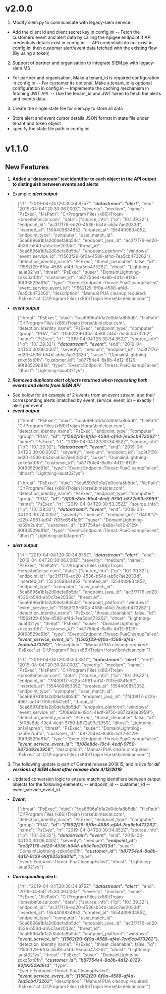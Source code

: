 # v2.0.0
1. Modify siem.py to communicate with legacy-siem service
-	Add the client id and client secret key in config.ini
--	Fetch the customers event and alert data by calling the Apigee endpoint if API credentials details exist in config.ini
--	API credentials do not exist in config.ini then customer alert/event data fetched with the existing flow (By using a token)

2. Support of partner and organisation to integrate SIEM.py with legacy-siem MS
-	For partner and organisation, Make a tenant_id is required configuration in config.in
--  For customer its optional, Make a tenant_id is optional configuration in config.in
--	Implemente the caching mechanism in fetching JWT API.
--	Use the tenant_id and JWT token to fetch the alerts and events data.

3. Create the single state file for siem.py to store all data
-  Store alert and event cursor details JSON format in state file under tenant and token object
-  specify the state file path in config.ini. 

# v1.1.0
## New Features
1. ****Added a “datastream” text identifier to each object in the API output to distinguish between events and alerts****
- Example:
***_alert output_***

>{"rt": "2019-04-04T20:30:34.875Z", ***"datastream": "alert",*** "end": "2019-04-04T20:30:06.000Z", "severity": "medium", "name": "PsExec", "filePath": "C:\\Program Files (x86)\\Trojan Horse\\bin\\eicar.com", "data": {"source_info": {"ip": "10.1.39.32"}, "endpoint_id": "ac3f7176-ed20-4536-b54d-ab5c7ae2033d", "inserted_at": 1554409834852, "created_at": 1554409834852, "endpoint_type": "computer", "user_match_id": "5ca6696a1b1a2d0defa8b5dc", "endpoint_java_id": "ac3f7176-ed20-4536-b54d-ab5c7ae2033d", "threat_id": "5ca6696a1b1a2d0defa8b5da", "endpoint_platform": "windows", "event_service_id": "f1562f29-6f0a-4588-af4d-7ea5cb473262"}, "detection_identity_name": "PsExec", "threat_cleanable": false, "id": "f1562f29-6f0a-4588-af4d-7ea5cb473262", "dhost": "Lightning-lauat321ys", "threat": "PsExec", "suser": "Domain\\Lightning-zdko5xt0fh", "customer_id": "b87754e4-8a8b-4d12-8129-90f93529d81d", "type": "Event::Endpoint::Threat::PuaCleanupFailed", "event_service_event_id": "f1562f29-6f0a-4588-af4d-7ea5cb473262", "description": "Manual PUA cleanup required: 'PsExec' at 'C:\\Program Files (x86)\\Trojan Horse\\bin\\eicar.com'"}

- ***_event output_***
>{"threat": "PsExec", "duid": "5ca6696a1b1a2d0defa8b5db", "filePath": "C:\\Program Files (x86)\\Trojan Horse\\bin\\eicar.com", "detection_identity_name": "PsExec", "endpoint_type": "computer", "group": "PUA", "id": "f1562f29-6f0a-4588-af4d-7ea5cb473262", "name": "PsExec", "rt": "2019-04-04T20:30:34.852Z", "source_info": {"ip": "10.1.39.32"}, ***"datastream": "event",*** "end": "2019-04-04T20:30:06.000Z", "severity": "medium", "endpoint_id": "ac3f7176-ed20-4536-b54d-ab5c7ae2033d", "suser": "Domain\\Lightning-zdko5xt0fh", "customer_id": "b87754e4-8a8b-4d12-8129-90f93529d81d", "type": "Event::Endpoint::Threat::PuaCleanupFailed", "dhost": "Lightning-lauat321ys"}
2. ***Removed duplicate alert objects returned when requesting both events and alerts from SIEM API***
- See below for an example of 2 events from an event stream, and their corresponding alerts (matched by event_service_event_id) – exactly 1 alert per event.
- ***event output***
>{"threat": "PsExec", "duid": "5ca6696a1b1a2d0defa8b5db", "filePath": "C:\\Program Files (x86)\\Trojan Horse\\bin\\eicar.com", "detection_identity_name": "PsExec", "endpoint_type": "computer", "group": "PUA", ***"id": "f1562f29-6f0a-4588-af4d-7ea5cb473262"****, "name": "PsExec", "rt": "2019-04-04T20:30:34.852Z", "source_info": {"ip": "10.1.39.32"}, ***"datastream": "event"***, "end": "2019-04-04T20:30:06.000Z", "severity": "medium", "endpoint_id": "ac3f7176-ed20-4536-b54d-ab5c7ae2033d", "suser": "Domain\\Lightning-zdko5xt0fh", "customer_id": "b87754e4-8a8b-4d12-8129-90f93529d81d", "type": "Event::Endpoint::Threat::PuaCleanupFailed", "dhost": "Lightning-lauat321ys"}

>{"threat": "PsExec", "duid": "5ca6697d1b1a2d0defa8b5de", "filePath": "C:\\Program Files (x86)\\Trojan Horse\\bin\\eicar.com", "detection_identity_name": "PsExec", "endpoint_type": "computer", "group": "PUA", ***"id": "5f08e8de-19c4-4edf-9750-b872a93e3959"***, "name": "PsExec", "rt": "2019-04-04T20:30:53.352Z", "source_info": {"ip": "10.1.39.32"}, ***"datastream": "event"***, "end": "2019-04-04T20:30:24.000Z", "severity": "medium", "endpoint_id": "7f409f17-c22b-4961-ad14-7f05c6541c6f", "suser": "Domain\\Lightning-nz59n2u4tx", "customer_id": "b87754e4-8a8b-4d12-8129-90f93529d81d", "type": "Event::Endpoint::Threat::PuaCleanupFailed", "dhost": "Lightning-pn1a1apren"}

- ***alert output***
>{"rt": "2019-04-04T20:30:34.875Z", ***"datastream": "alert"***, "end": "2019-04-04T20:30:06.000Z", "severity": "medium", "name": "PsExec", "filePath": "C:\\Program Files (x86)\\Trojan Horse\\bin\\eicar.com", "data": {"source_info": {"ip": "10.1.39.32"}, "endpoint_id": "ac3f7176-ed20-4536-b54d-ab5c7ae2033d", "inserted_at": 1554409834852, "created_at": 1554409834852, "endpoint_type": "computer", "user_match_id": "5ca6696a1b1a2d0defa8b5dc", "endpoint_java_id": "ac3f7176-ed20-4536-b54d-ab5c7ae2033d", "threat_id": "5ca6696a1b1a2d0defa8b5da", "endpoint_platform": "windows", "event_service_id": "f1562f29-6f0a-4588-af4d-7ea5cb473262"}, "detection_identity_name": "PsExec", "threat_cleanable": false, "id": "f1562f29-6f0a-4588-af4d-7ea5cb473262", "dhost": "Lightning-lauat321ys", "threat": "PsExec", "suser": "Domain\\Lightning-zdko5xt0fh", "customer_id": "b87754e4-8a8b-4d12-8129-90f93529d81d", "type": "Event::Endpoint::Threat::PuaCleanupFailed", ***"event_service_event_id": "f1562f29-6f0a-4588-af4d-7ea5cb473262"***, "description": "Manual PUA cleanup required: 'PsExec' at 'C:\\Program Files (x86)\\Trojan Horse\\bin\\eicar.com'"}

>{"rt": "2019-04-04T20:30:53.381Z", ***"datastream": "alert"***, "end": "2019-04-04T20:30:24.000Z", "severity": "medium", "name": "PsExec", "filePath": "C:\\Program Files (x86)\\Trojan Horse\\bin\\eicar.com", "data": {"source_info": {"ip": "10.1.39.32"}, "endpoint_id": "7f409f17-c22b-4961-ad14-7f05c6541c6f", "inserted_at": 1554409853352, "created_at": 1554409853352, "endpoint_type": "computer", "user_match_id": "5ca6697d1b1a2d0defa8b5df", "endpoint_java_id": "7f409f17-c22b-4961-ad14-7f05c6541c6f", "threat_id": "5ca6697d1b1a2d0defa8b5dd", "endpoint_platform": "windows", "event_service_id": "5f08e8de-19c4-4edf-9750-b872a93e3959"}, "detection_identity_name": "PsExec", "threat_cleanable": false, "id": "5f08e8de-19c4-4edf-9750-b872a93e3959", "dhost": "Lightning-pn1a1apren", "threat": "PsExec", "suser": "Domain\\Lightning-nz59n2u4tx", "customer_id": "b87754e4-8a8b-4d12-8129-90f93529d81d", "type": "Event::Endpoint::Threat::PuaCleanupFailed", ***"event_service_event_id": "5f08e8de-19c4-4edf-9750-b872a93e3959"***, "description": "Manual PUA cleanup required: 'PsExec' at 'C:\\Program Files (x86)\\Trojan Horse\\bin\\eicar.com'"}

3. The following update is part of Central release 2019.15, and is live for ***all versions of SIEM client after release date 4/13/2019***
-	Updated conversion logic to ensure matching identifiers between output objects for the following elements:
--	endpoint_id
--	customer_id
--	event_service_event_id

- ***Event:***
>{"threat": "PsExec", "duid": "5ca6696a1b1a2d0defa8b5db", "filePath": "C:\\Program Files (x86)\\Trojan Horse\\bin\\eicar.com", "detection_identity_name": "PsExec", "endpoint_type": "computer", "group": "PUA", ***"id": "f1562f29-6f0a-4588-af4d-7ea5cb473262"***, "name": "PsExec", "rt": "2019-04-04T20:30:34.852Z", "source_info": {"ip": "10.1.39.32"}, ***"datastream": "event"***, "end": "2019-04-04T20:30:06.000Z", "severity": "medium", ***"endpoint_id": "ac3f7176-ed20-4536-b54d-ab5c7ae2033d"***, "suser": "Domain\\Lightning-zdko5xt0fh", ***"customer_id": "b87754e4-8a8b-4d12-8129-90f93529d81d"***, "type": "Event::Endpoint::Threat::PuaCleanupFailed", "dhost": "Lightning-lauat321ys"}

- ***Corresponding alert:***
>{"rt": "2019-04-04T20:30:34.875Z", ***"datastream": "alert"***, "end": "2019-04-04T20:30:06.000Z", "severity": "medium", "name": "PsExec", "filePath": "C:\\Program Files (x86)\\Trojan Horse\\bin\\eicar.com", "data": {"source_info": {"ip": "10.1.39.32"}, "endpoint_id": "ac3f7176-ed20-4536-b54d-ab5c7ae2033d", "inserted_at": 1554409834852, "created_at": 1554409834852, "endpoint_type": "computer", "user_match_id": "5ca6696a1b1a2d0defa8b5dc", "endpoint_java_id": "ac3f7176-ed20-4536-b54d-ab5c7ae2033d", "threat_id": "5ca6696a1b1a2d0defa8b5da", "endpoint_platform": "windows", ***"event_service_id": "f1562f29-6f0a-4588-af4d-7ea5cb473262"}***, "detection_identity_name": "PsExec", "threat_cleanable": false, "id": "f1562f29-6f0a-4588-af4d-7ea5cb473262", "dhost": "Lightning-lauat321ys", "threat": "PsExec", "suser": "Domain\\Lightning-zdko5xt0fh", ***"customer_id": "b87754e4-8a8b-4d12-8129-90f93529d81d"***, "type": "Event::Endpoint::Threat::PuaCleanupFailed", ***"event_service_event_id": "f1562f29-6f0a-4588-af4d-7ea5cb473262"***, "description": "Manual PUA cleanup required: 'PsExec' at 'C:\\Program Files (x86)\\Trojan Horse\\bin\\eicar.com'"}
 
